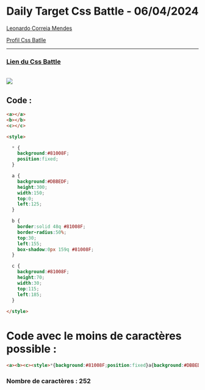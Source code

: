 # Daily Target Css Battle - 06/04/2024

[Leonardo Correia Mendes](https://github.com/leonardo-correiamendes)

[Profil Css Batlle](https://cssbattle.dev/player/PxahljaEJJesW2q41DyRFOpJIt73)

<hr>

### [Lien du Css Battle](https://cssbattle.dev/play/GYBlvatn93o0XH1rIUp3)
<br>

<img src="https://firebasestorage.googleapis.com/v0/b/cssbattleapp.appspot.com/o/user%2Fummd3POvEDfFyeFvVdOMG3OOrwE2%2Ftargets%2Ftarget_rviIz9o.png?alt=media">

<br>

## Code : 
```html
<a></a>
<b></b>
<c></c>

<style>

  * {
    background:#81008F;
    position:fixed;
  }

  a {
    background:#DBBEDF;
    height:300;
    width:150;
    top:0;
    left:125;
  }

  b {
    border:solid 48q #81008F;
    border-radius:50%;
    top:30;
    left:155;
    box-shadow:0px 159q #81008F;
  }

  c {
    background:#81008F;
    height:70;
    width:30;
    top:115;
    left:185;
  }
  
</style>
```

# Code avec le moins de caractères possible : 

```html
<a><b><c><style>*{background:#81008F;position:fixed}a{background:#DBBEDF;height:300;width:150;top:0;left:125}b{border:solid 48q #81008F;border-radius:50%;top:30;left:155;box-shadow:0 159q #81008F}c{background:#81008F;height:70;width:30;top:115;left:185
```

### Nombre de caractères : 252


  